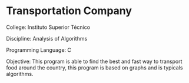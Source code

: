 # Transportation Company

College: Instituto Superior Técnico

Discipline: Analysis of Algorithms

Programming Language: C

Objective: This program is able to find the best and fast way to transport food around the country, this program is based on graphs and is typicals algorithms.
